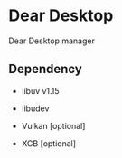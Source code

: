 # Dear Desktop

Dear Desktop manager

## Dependency

+ libuv v1.15

+ libudev

+ Vulkan [optional]

+ XCB [optional]